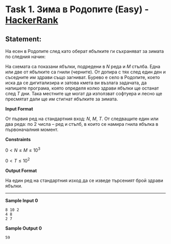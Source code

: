 # Task 1. Зима в Родопите (Easy) - [HackerRank](<https://www.hackerrank.com/contests/sda-hw-5-2022/challenges/challenge-3724>)

## Statement:

На есен в Родопите след като оберат ябълките ги съхраняват за зимата по следния начин:

На схемата са показани ябълки, подредени в $N$ реда и $M$ стълба. Една или две от ябълките са гнили (черните). От допира с тях след един ден и съседните им здрави също загниват. Бурево е село в Родопите, което иска да се дигитализира и затова кмета ви възлага задачата, да напишете програма, която определя колко здрави ябълки ще останат след $T$ дни. Така местните ще могат да използват софтуера и лесно ще пресмятат дали ще им стигнат ябълките за зимата.

**Input Format**

От първия ред на стандартния вход: $N$, $M$, $T$. От следващите един или два реда: по 2 числа – ред и стълб, в които се намира гнила ябълка в първоначалния момент.

**Constraints**

$0 < N \le M \le 10^3$

$0 < T \le 10^2$

**Output Format**

На един ред на стандартния изход да се изведе търсеният брой здрави ябълки.

---

**Sample Input 0**

```
8 10 2
4 8
2 7
```

**Sample Output 0**

```
59
```